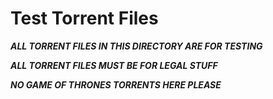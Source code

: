 # Test Torrent Files

***ALL TORRENT FILES IN THIS DIRECTORY ARE FOR TESTING***

***ALL TORRENT FILES MUST BE FOR LEGAL STUFF***

***NO GAME OF THRONES TORRENTS HERE PLEASE***
